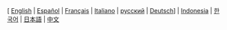 [ [English](https://github.com/aeternity/wiki/wiki/home)
| [Español](https://github.com/aeternity/wiki/wiki/[Spanish]-æternity-TOC)
| [Français](https://github.com/aeternity/wiki/wiki/[French]-æternity-TOC)
| [Italiano](https://github.com/aeternity/wiki/wiki/[Italian]-æternity-TOC)
| [русский](https://github.com/aeternity/wiki/wiki/[Russian]-æternity-TOC)
| [Deutsch](https://github.com/aeternity/wiki/wiki/[German]-æternity-TOC)]
| [Indonesia](https://github.com/aeternity/wiki/wiki/[Indonesia]-æternity-TOC)
| [한국어](https://github.com/aeternity/wiki/wiki/[Korean]-æternity-TOC)
| [日本語](https://github.com/aeternity/wiki/wiki/%C3%A6ternity-Wiki%E6%97%A5%E6%9C%AC%E8%AA%9E%E3%83%9B%E3%83%BC%E3%83%A0%5BJapanese%5D)
| [中文](https://github.com/aeternity/wiki/wiki/[Chinese]-æternity-TOC)
